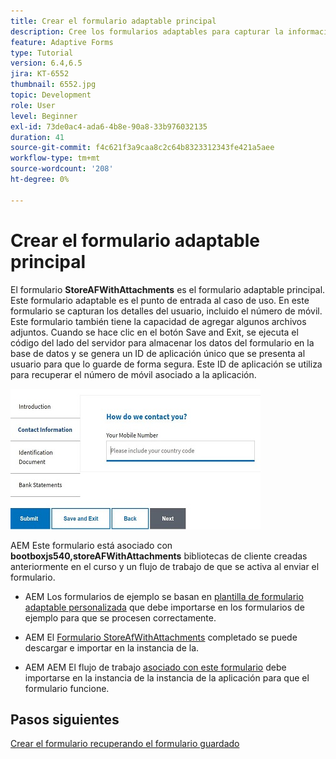 ```yaml
---
title: Crear el formulario adaptable principal
description: Cree los formularios adaptables para capturar la información del solicitante y el formulario adaptable para recuperar el formulario adaptable guardado
feature: Adaptive Forms
type: Tutorial
version: 6.4,6.5
jira: KT-6552
thumbnail: 6552.jpg
topic: Development
role: User
level: Beginner
exl-id: 73de0ac4-ada6-4b8e-90a8-33b976032135
duration: 41
source-git-commit: f4c621f3a9caa8c2c64b8323312343fe421a5aee
workflow-type: tm+mt
source-wordcount: '208'
ht-degree: 0%

---
```


# Crear el formulario adaptable principal

El formulario **StoreAFWithAttachments** es el formulario adaptable principal. Este formulario adaptable es el punto de entrada al caso de uso. En este formulario se capturan los detalles del usuario, incluido el número de móvil. Este formulario también tiene la capacidad de agregar algunos archivos adjuntos. Cuando se hace clic en el botón Save and Exit, se ejecuta el código del lado del servidor para almacenar los datos del formulario en la base de datos y se genera un ID de aplicación único que se presenta al usuario para que lo guarde de forma segura. Este ID de aplicación se utiliza para recuperar el número de móvil asociado a la aplicación.

![formulario de solicitud principal](assets/6552.JPG)

AEM Este formulario está asociado con **bootboxjs540,storeAFWithAttachments** bibliotecas de cliente creadas anteriormente en el curso y un flujo de trabajo de que se activa al enviar el formulario.


* AEM Los formularios de ejemplo se basan en [plantilla de formulario adaptable personalizada](assets/custom-template-with-page-component.zip) que debe importarse en los formularios de ejemplo para que se procesen correctamente.

* AEM El [Formulario StoreAfWithAttachments](assets/store-af-with-attachments-form.zip) completado se puede descargar e importar en la instancia de la.

* AEM AEM El flujo de trabajo [asociado con este formulario](assets/workflow-model-store-af-with-attachments.zip) debe importarse en la instancia de la instancia de la aplicación para que el formulario funcione.


## Pasos siguientes

[Crear el formulario recuperando el formulario guardado](./retrieve-saved-form.md)